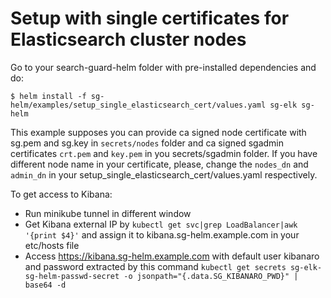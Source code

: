 # Setup with single certificates for Elasticsearch cluster nodes
 
Go to your search-guard-helm folder with pre-installed dependencies and do:
```
$ helm install -f sg-helm/examples/setup_single_elasticsearch_cert/values.yaml sg-elk sg-helm
```

This example supposes you can provide ca signed node certificate with sg.pem and sg.key in `secrets/nodes` folder and ca signed sgadmin certificates `crt.pem` and `key.pem` in you secrets/sgadmin folder.
If you have different node name in your certificate, please, change the `nodes_dn` and `admin_dn` in your setup_single_elasticsearch_cert/values.yaml respectively.
 

To get access to Kibana:
  * Run minikube tunnel in different window
  * Get Kibana external IP by `kubectl get svc|grep LoadBalancer|awk '{print $4}'` and assign it to kibana.sg-helm.example.com in your etc/hosts file
  * Access https://kibana.sg-helm.example.com with default user kibanaro and password extracted by this command `kubectl get secrets sg-elk-sg-helm-passwd-secret -o jsonpath="{.data.SG_KIBANARO_PWD}" | base64 -d`

